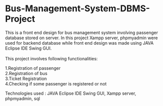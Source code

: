 # Bus-Management-System-DBMS-Project

This is a front end design for bus management system involving passenger database stored on server. In this project Xampp server, phpmyadmin were used for backend database while front end design was made using JAVA Eclipse IDE Swing GUI. 
<br /><br />This project involves following functionalities: 

1.Registration of passenger<br />
2.Registration of bus<br />
3.Ticket Registration<br />
4.Checking if some passenger is registered or not<br />

Technologies used : JAVA Eclipse IDE Swing GUI, Xampp server, phpmyadmin, sql
